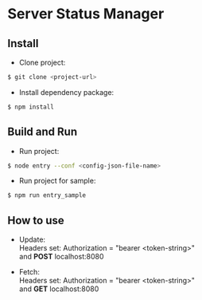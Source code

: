 # Server Status Manager #

## Install
* Clone project:
```bash 
$ git clone <project-url>
```
* Install dependency package:
```bash
$ npm install
```

## Build and Run
* Run project:
```bash
$ node entry --conf <config-json-file-name>
```
* Run project for sample:
```bash
$ npm run entry_sample
```

## How to use
* Update:   
Headers set: Authorization = "bearer \<token-string\>"   
and **POST** localhost:8080

* Fetch:  
Headers set: Authorization = "bearer \<token-string\>"   
and **GET** localhost:8080
